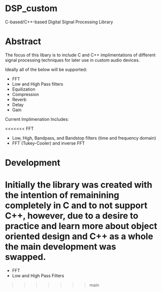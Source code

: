 # DSP_custom
C-based/C++-based Digital Signal Processing Library 


# Abstract 

The focus of this libary is to include C and C++ implimentations of different signal processing techniques for later use in custom audio devices.

Ideally all of the below will be supported:
* FFT
* Low and High Pass filters
* Equilization
* Compression
* Reverb
* Delay
* Gain


Current Implimenation Includes:

<<<<<<< FFT
* Low, High, Bandpass, and Bandstop filters (time and frequency domain)
* FFT (Tukey-Cooler) and inverse FFT

# Development 
Initially the library was created with the intention of remainining completely in C and to not support C++, however, due to a desire to practice and learn more about object oriented design and C++ as a whole the main development was swapped. 
=======
* FFT
* Low and High Pass Filters
>>>>>>> main
